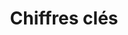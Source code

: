 ---
title: Chiffres clés
subtitle:
widget: featurette
weight: 20

content:
  items:
    - name: 14
      description: Elèves-tuteurs
      icon: r-project
      icon_pack: fab
    - name: 6
      description: Mentors
      icon: chart-line
      icon_pack: fas
    - name: 100+
      description: Heures de soutien scolaire et entraide à Pierresvives
      icon: camera-retro
      icon_pack: fas
    - name: 3
      description: interventions en licence et master MEEF
      icon: camera-retro
      icon_pack: fas
    - name: 1
      description: intervention au centre social CAF avec l'asso GSC (prévention santé-écran)
      icon: camera-retro
      icon_pack: fas

design:
  # Section background color (CSS class)
  css_class: "bg-gray-100 dark:bg-gray-800"
  # Reduce spacing
  spacing:
    padding: ["1rem", 0, "1rem", 0]
---